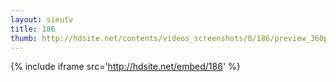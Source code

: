 ```yaml
---
layout: sieutv
title: 186
thumb: http://hdsite.net/contents/videos_screenshots/0/186/preview_360p.mp4.jpg
---
```

{% include iframe src='http://hdsite.net/embed/186' %}
 
